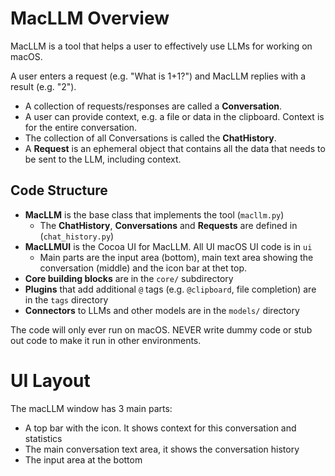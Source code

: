 # MacLLM Overview

MacLLM is a tool that helps a user to effectively use LLMs for working on macOS.

A user enters a request (e.g. "What is 1+1?") and MacLLM replies with a result (e.g. "2").
- A collection of requests/responses are called a **Conversation**.
- A user can provide context, e.g. a file or data in the clipboard. Context is for the entire conversation.
- The collection of all Conversations is called the **ChatHistory**.
- A **Request** is an ephemeral object that contains all the data that needs to be sent to the LLM, including context.

## Code Structure

- **MacLLM** is the base class that implements the tool (`macllm.py`)
    - The **ChatHistory**, **Conversations** and **Requests** are defined in (`chat_history.py`) 
- **MacLLMUI** is the Cocoa UI for MacLLM. All UI macOS UI code is in `ui` 
    - Main parts are the input area (bottom), main text area showing the conversation (middle) and the icon bar at thet top.
- **Core building blocks** are in the `core/` subdirectory
- **Plugins** that add additional `@` tags (e.g. `@clipboard`, file completion) are in the `tags` directory
- **Connectors** to LLMs and other models are in the `models/` directory

The code will only ever run on macOS. NEVER write dummy code or stub out code to make it run in other environments.

# UI Layout

The macLLM window has 3 main parts:
- A top bar with the icon. It shows context for this conversation and statistics
- The main conversation text area, it shows the conversation history
- The input area at the bottom